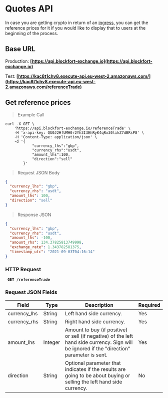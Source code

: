 # Quotes API

In case you are getting crypto in return of an [ingress](/#ingress-api), you can get the reference prices for it if you would like to display that to users at the beginning of the process.

## Base URL

Production:
**[https://api.blockfort-exchange.io](https://api.blockfort-exchange.io)**

Test:
**[https://kac8t1chv8.execute-api.eu-west-2.amazonaws.com/](https://kac8t1chv8.execute-api.eu-west-2.amazonaws.com/referenceTrade)**

## Get reference prices

> Example Call

```shell
curl -X GET \
	'https://api.blockfort-exchange.io/referenceTrade' \
	-H 'x-api-key: QU0J2HfUMH0r2Yh3I3EhRyK4qRx30likZ7dBRsP8' \
	-H 'Content-Type: application/json' \
	-d '{
			"currency_lhs":"gbp",
			"currency_rhs":"usdt",
			"amount_lhs":100,
			"direction":"sell"
		}'
```

> Request JSON Body

```json
{
  "currency_lhs": "gbp",
  "currency_rhs": "usdt",
  "amount_lhs": 100,
  "direction": "sell"
}
```

> Response JSON

```json
{
  "currency_lhs": "gbp",
  "currency_rhs": "usdt",
  "amount_lhs": -100,
  "amount_rhs": 134.37825813749998,
  "exchange_rate": 1.343782581375,
  "timestamp_utc": "2021-09-03T04:16:14"
}
```

### HTTP Request

<aside class="success"><b><code> GET /referenceTrade </code></b></aside>

### Request JSON Fields

| Field        | Type    | Description                                                                                                                                  | Required |
| ------------ | ------- | -------------------------------------------------------------------------------------------------------------------------------------------- | -------- |
| currency_lhs | String  | Left hand side currency.                                                                                                                     | Yes      |
| currency_rhs | String  | Right hand side currency.                                                                                                                    | Yes      |
| amount_lhs   | Integer | Amount to buy (if positive) or sell (if negative) of the left hand side currency. Sign will be ignored if the "direction" parameter is sent. | Yes      |
| direction    | String  | Optional parameter that indicates if the results are going to be about buying or selling the left hand side currency.                        | No       |
